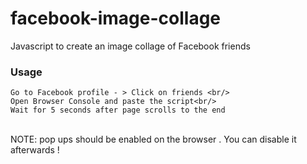 # facebook-image-collage
Javascript to create an image collage of Facebook friends


<h3>Usage </h3>

    Go to Facebook profile - > Click on friends <br/>
    Open Browser Console and paste the script<br/>
    Wait for 5 seconds after page scrolls to the end

<br/>
NOTE: pop ups should be enabled on the browser . You can disable it afterwards !

